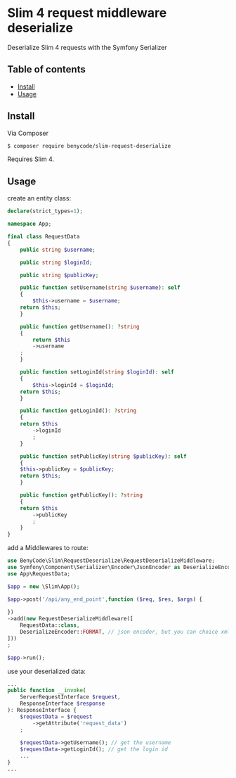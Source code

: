 # Slim 4 request middleware deserialize

Deserialize Slim 4 requests with the Symfony Serializer

## Table of contents

- [Install](#install)
- [Usage](#usage)

## Install

Via Composer

``` bash
$ composer require benycode/slim-request-deserialize
```

Requires Slim 4.

## Usage

create an entity class:

```php
declare(strict_types=1);

namespace App;

final class RequestData
{
    public string $username;

    public string $loginId;

    public string $publicKey;

    public function setUsername(string $username): self
    {
        $this->username = $username;
	return $this;
    }

    public function getUsername(): ?string 
    {
        return $this
	    ->username
	;
    }

    public function setLoginId(string $loginId): self
    {
        $this->loginId = $loginId;
	return $this;
    }

    public function getLoginId(): ?string
    {
	return $this
	    ->loginId
        ;
    }

    public function setPublicKey(string $publicKey): self
    {
	$this->publicKey = $publicKey;
	return $this;
    }

    public function getPublicKey(): ?string
    {
	return $this
	    ->publicKey
        ;
    }
}
```

add a Middlewares to route:

```php
use BenyCode\Slim\RequestDeserialize\RequestDeserializeMiddleware;
use Symfony\Component\Serializer\Encoder\JsonEncoder as DeserializeEncoder;
use App\RequestData;

$app = new \Slim\App();

$app->post('/api/any_end_point',function ($req, $res, $args) {
 
})
->add(new RequestDeserializeMiddleware([
    RequestData::class,
    DeserializeEncoder::FORMAT, // json encoder, but you can choice xml, yaml, csv
]))	
;

$app->run();
```

use your deserialized data:

```php
...
public function __invoke(
    ServerRequestInterface $request,
    ResponseInterface $response
): ResponseInterface {
    $requestData = $request
        ->getAttribute('request_data')
    ;
    
    $requestData->getUsername(); // get the username
    $requestData->getLoginId(); // get the login id
    ...
}
...
```

